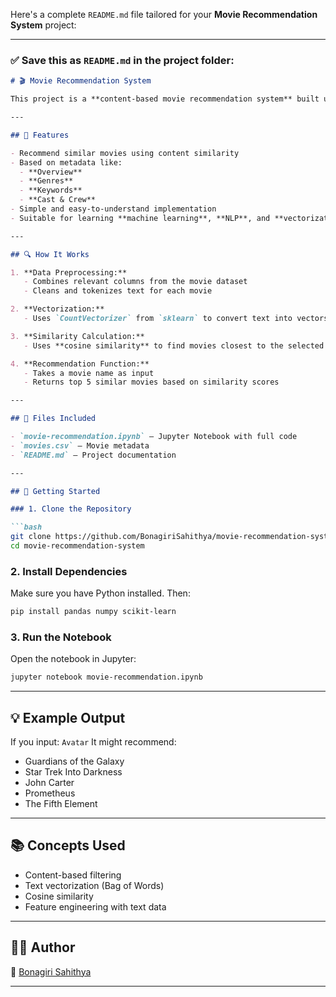 Here's a complete `README.md` file tailored for your **Movie Recommendation System** project:

---

### ✅ Save this as `README.md` in the project folder:

````markdown
# 🎬 Movie Recommendation System

This project is a **content-based movie recommendation system** built using Python. It suggests movies similar to a selected one based on their descriptions, genres, keywords, cast, and more.

---

## 📌 Features

- Recommend similar movies using content similarity
- Based on metadata like:
  - **Overview**
  - **Genres**
  - **Keywords**
  - **Cast & Crew**
- Simple and easy-to-understand implementation
- Suitable for learning **machine learning**, **NLP**, and **vectorization techniques**

---

## 🔍 How It Works

1. **Data Preprocessing:**
   - Combines relevant columns from the movie dataset
   - Cleans and tokenizes text for each movie

2. **Vectorization:**
   - Uses `CountVectorizer` from `sklearn` to convert text into vectors

3. **Similarity Calculation:**
   - Uses **cosine similarity** to find movies closest to the selected one

4. **Recommendation Function:**
   - Takes a movie name as input
   - Returns top 5 similar movies based on similarity scores

---

## 📁 Files Included

- `movie-recommendation.ipynb` – Jupyter Notebook with full code
- `movies.csv` – Movie metadata
- `README.md` – Project documentation

---

## 🚀 Getting Started

### 1. Clone the Repository

```bash
git clone https://github.com/BonagiriSahithya/movie-recommendation-system.git
cd movie-recommendation-system
````

### 2. Install Dependencies

Make sure you have Python installed. Then:

```bash
pip install pandas numpy scikit-learn
```

### 3. Run the Notebook

Open the notebook in Jupyter:

```bash
jupyter notebook movie-recommendation.ipynb
```

---

## 💡 Example Output

If you input:
`Avatar`
It might recommend:

* Guardians of the Galaxy
* Star Trek Into Darkness
* John Carter
* Prometheus
* The Fifth Element

---

## 📚 Concepts Used

* Content-based filtering
* Text vectorization (Bag of Words)
* Cosine similarity
* Feature engineering with text data

---

## 🙋‍♀️ Author

👤 [Bonagiri Sahithya](https://github.com/BonagiriSahithya)

---




